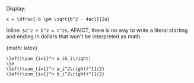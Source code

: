 Display:
```mathjax
x = \dfrac{-b \pm \sqrt{b^2 - 4ac}}{2a}
```

Inline: `$a^2 + b^2 = c^2$`.  AFAICT, there is no way to write a literal starting and ending in dollars that won't be interpreted as math.

{math: latex}
```
\left|\sum_{i=1}^n a_ib_i\right|
\le
\left(\sum_{i=1}^n a_i^2\right)^{1/2}
\left(\sum_{i=1}^n b_i^2\right)^{1/2}
